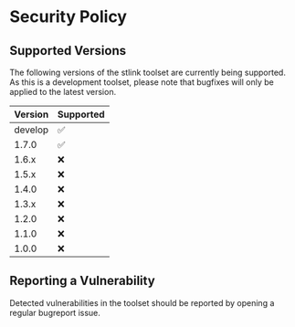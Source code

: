 # Security Policy

## Supported Versions

The following versions of the stlink toolset are currently being supported.<br />As this is a development toolset, please note that bugfixes will only be applied to the latest version.

| Version | Supported          |
| ------- | ------------------ |
| develop | :white_check_mark: |
| 1.7.0   | :white_check_mark: |
| 1.6.x   | :x:                |
| 1.5.x   | :x:                |
| 1.4.0   | :x:                |
| 1.3.x   | :x:                |
| 1.2.0   | :x:                |
| 1.1.0   | :x:                |
| 1.0.0   | :x:                |

## Reporting a Vulnerability

Detected vulnerabilities in the toolset should be reported by opening a regular bugreport issue.
